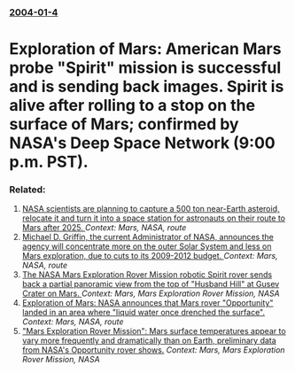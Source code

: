 ### [2004-01-4](/news/2004/01/4/index.md)

#  Exploration of Mars: American Mars probe "Spirit" mission is successful and is sending back images. Spirit is alive after rolling to a stop on the surface of Mars; confirmed by NASA's Deep Space Network (9:00 p.m. PST).




### Related:

1. [NASA scientists are planning to capture a 500 ton near-Earth asteroid, relocate it and turn it into a space station for astronauts on their route to Mars after 2025. ](/news/2012/12/27/nasa-scientists-are-planning-to-capture-a-500-ton-near-earth-asteroid-relocate-it-and-turn-it-into-a-space-station-for-astronauts-on-their.md) _Context: Mars, NASA, route_
2. [ Michael D. Griffin, the current Administrator of NASA, announces the agency will concentrate more on the outer Solar System and less on Mars exploration, due to cuts to its 2009-2012 budget. ](/news/2008/03/15/michael-d-griffin-the-current-administrator-of-nasa-announces-the-agency-will-concentrate-more-on-the-outer-solar-system-and-less-on-mar.md) _Context: Mars, NASA, route_
3. [ The NASA Mars Exploration Rover Mission robotic Spirit rover sends back a partial panoramic view from the top of "Husband Hill" at Gusev Crater on Mars. ](/news/2005/09/2/the-nasa-mars-exploration-rover-mission-robotic-spirit-rover-sends-back-a-partial-panoramic-view-from-the-top-of-husband-hill-at-gusev-cr.md) _Context: Mars, Mars Exploration Rover Mission, NASA_
4. [ Exploration of Mars: NASA announces that Mars rover "Opportunity" landed in an area where "liquid water once drenched the surface". ](/news/2004/03/2/exploration-of-mars-nasa-announces-that-mars-rover-opportunity-landed-in-an-area-where-liquid-water-once-drenched-the-surface.md) _Context: Mars, NASA, route_
5. [ "Mars Exploration Rover Mission": Mars surface temperatures appear to vary more frequently and dramatically than on Earth, preliminary data from NASA's Opportunity rover shows.](/news/2004/02/13/mars-exploration-rover-mission-mars-surface-temperatures-appear-to-vary-more-frequently-and-dramatically-than-on-earth-preliminary-data.md) _Context: Mars, Mars Exploration Rover Mission, NASA_
